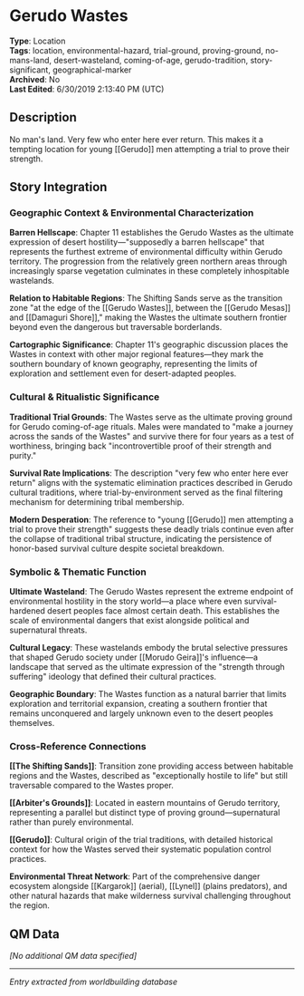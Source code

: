 # Gerudo Wastes

**Type**: Location  
**Tags**: location, environmental-hazard, trial-ground, proving-ground, no-mans-land, desert-wasteland, coming-of-age, gerudo-tradition, story-significant, geographical-marker  
**Archived**: No  
**Last Edited**: 6/30/2019 2:13:40 PM (UTC)

## Description
No man's land. Very few who enter here ever return. This makes it a tempting location for young [[Gerudo]] men attempting a trial to prove their strength.

## Story Integration

### Geographic Context & Environmental Characterization

**Barren Hellscape**: Chapter 11 establishes the Gerudo Wastes as the ultimate expression of desert hostility—"supposedly a barren hellscape" that represents the furthest extreme of environmental difficulty within Gerudo territory. The progression from the relatively green northern areas through increasingly sparse vegetation culminates in these completely inhospitable wastelands.

**Relation to Habitable Regions**: The Shifting Sands serve as the transition zone "at the edge of the [[Gerudo Wastes]], between the [[Gerudo Mesas]] and [[Damaguri Shore]]," making the Wastes the ultimate southern frontier beyond even the dangerous but traversable borderlands.

**Cartographic Significance**: Chapter 11's geographic discussion places the Wastes in context with other major regional features—they mark the southern boundary of known geography, representing the limits of exploration and settlement even for desert-adapted peoples.

### Cultural & Ritualistic Significance

**Traditional Trial Grounds**: The Wastes serve as the ultimate proving ground for Gerudo coming-of-age rituals. Males were mandated to "make a journey across the sands of the Wastes" and survive there for four years as a test of worthiness, bringing back "incontrovertible proof of their strength and purity."

**Survival Rate Implications**: The description "very few who enter here ever return" aligns with the systematic elimination practices described in Gerudo cultural traditions, where trial-by-environment served as the final filtering mechanism for determining tribal membership.

**Modern Desperation**: The reference to "young [[Gerudo]] men attempting a trial to prove their strength" suggests these deadly trials continue even after the collapse of traditional tribal structure, indicating the persistence of honor-based survival culture despite societal breakdown.

### Symbolic & Thematic Function

**Ultimate Wasteland**: The Gerudo Wastes represent the extreme endpoint of environmental hostility in the story world—a place where even survival-hardened desert peoples face almost certain death. This establishes the scale of environmental dangers that exist alongside political and supernatural threats.

**Cultural Legacy**: These wastelands embody the brutal selective pressures that shaped Gerudo society under [[Morudo Geira]]'s influence—a landscape that served as the ultimate expression of the "strength through suffering" ideology that defined their cultural practices.

**Geographic Boundary**: The Wastes function as a natural barrier that limits exploration and territorial expansion, creating a southern frontier that remains unconquered and largely unknown even to the desert peoples themselves.

### Cross-Reference Connections

**[[The Shifting Sands]]**: Transition zone providing access between habitable regions and the Wastes, described as "exceptionally hostile to life" but still traversable compared to the Wastes proper.

**[[Arbiter's Grounds]]**: Located in eastern mountains of Gerudo territory, representing a parallel but distinct type of proving ground—supernatural rather than purely environmental.

**[[Gerudo]]**: Cultural origin of the trial traditions, with detailed historical context for how the Wastes served their systematic population control practices.

**Environmental Threat Network**: Part of the comprehensive danger ecosystem alongside [[Kargarok]] (aerial), [[Lynel]] (plains predators), and other natural hazards that make wilderness survival challenging throughout the region.

## QM Data
*[No additional QM data specified]*

---
*Entry extracted from worldbuilding database*
